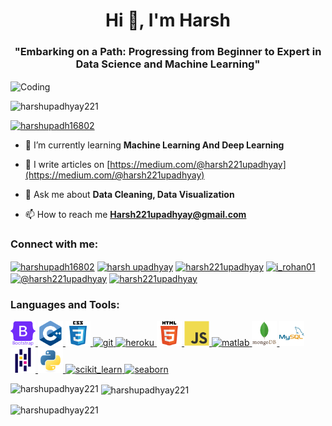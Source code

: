 <h1 align="center">Hi 👋, I'm Harsh</h1>
<h3 align="center">"Embarking on a Path: Progressing from Beginner to Expert in Data Science and Machine Learning"</h3>
<img align="center" alt="Coding" width="1000" height = "500" src="https://camo.githubusercontent.com/b2d4d7e983c97ca521cc8d6977d9d86d7f2d818e08872db8575eac7959b1a1e0/68747470733a2f2f7777772e61616c7068612e6e65742f77702d636f6e74656e742f75706c6f6164732f323031392f31302f646174612d736369656e63652d67697068792e676966">

<p align="left"> <img src="https://komarev.com/ghpvc/?username=harshupadhyay221&label=Profile%20views&color=0e75b6&style=flat" alt="harshupadhyay221" /> </p>

<p align="left"> <a href="https://twitter.com/harshupadh16802" target="blank"><img src="https://img.shields.io/twitter/follow/harshupadh16802?logo=twitter&style=for-the-badge" alt="harshupadh16802" /></a> </p>

- 🌱 I’m currently learning **Machine Learning And Deep Learning**

- 📝 I write articles on [https://medium.com/@harsh221upadhyay](https://medium.com/@harsh221upadhyay)

- 💬 Ask me about **Data Cleaning, Data Visualization**

- 📫 How to reach me **Harsh221upadhyay@gmail.com**

<h3 align="left">Connect with me:</h3>
<p align="left">
<a href="https://twitter.com/harshupadh16802" target="blank"><img align="center" src="https://raw.githubusercontent.com/rahuldkjain/github-profile-readme-generator/master/src/images/icons/Social/twitter.svg" alt="harshupadh16802" height="30" width="40" /></a>
<a href="https://linkedin.com/in/harsh upadhyay" target="blank"><img align="center" src="https://raw.githubusercontent.com/rahuldkjain/github-profile-readme-generator/master/src/images/icons/Social/linked-in-alt.svg" alt="harsh upadhyay" height="30" width="40" /></a>
<a href="https://kaggle.com/harsh221upadhyay" target="blank"><img align="center" src="https://raw.githubusercontent.com/rahuldkjain/github-profile-readme-generator/master/src/images/icons/Social/kaggle.svg" alt="harsh221upadhyay" height="30" width="40" /></a>
<a href="https://instagram.com/i_rohan01" target="blank"><img align="center" src="https://raw.githubusercontent.com/rahuldkjain/github-profile-readme-generator/master/src/images/icons/Social/instagram.svg" alt="i_rohan01" height="30" width="40" /></a>
<a href="https://medium.com/@harsh221upadhyay" target="blank"><img align="center" src="https://raw.githubusercontent.com/rahuldkjain/github-profile-readme-generator/master/src/images/icons/Social/medium.svg" alt="@harsh221upadhyay" height="30" width="40" /></a>
<a href="https://www.hackerrank.com/harsh221upadhyay" target="blank"><img align="center" src="https://raw.githubusercontent.com/rahuldkjain/github-profile-readme-generator/master/src/images/icons/Social/hackerrank.svg" alt="harsh221upadhyay" height="30" width="40" /></a>
</p>

<h3 align="left">Languages and Tools:</h3>
<p align="left"> <a href="https://getbootstrap.com" target="_blank" rel="noreferrer"> <img src="https://raw.githubusercontent.com/devicons/devicon/master/icons/bootstrap/bootstrap-plain-wordmark.svg" alt="bootstrap" width="40" height="40"/> </a> <a href="https://www.w3schools.com/cpp/" target="_blank" rel="noreferrer"> <img src="https://raw.githubusercontent.com/devicons/devicon/master/icons/cplusplus/cplusplus-original.svg" alt="cplusplus" width="40" height="40"/> </a> <a href="https://www.w3schools.com/css/" target="_blank" rel="noreferrer"> <img src="https://raw.githubusercontent.com/devicons/devicon/master/icons/css3/css3-original-wordmark.svg" alt="css3" width="40" height="40"/> </a> <a href="https://git-scm.com/" target="_blank" rel="noreferrer"> <img src="https://www.vectorlogo.zone/logos/git-scm/git-scm-icon.svg" alt="git" width="40" height="40"/> </a> <a href="https://heroku.com" target="_blank" rel="noreferrer"> <img src="https://www.vectorlogo.zone/logos/heroku/heroku-icon.svg" alt="heroku" width="40" height="40"/> </a> <a href="https://www.w3.org/html/" target="_blank" rel="noreferrer"> <img src="https://raw.githubusercontent.com/devicons/devicon/master/icons/html5/html5-original-wordmark.svg" alt="html5" width="40" height="40"/> </a> <a href="https://developer.mozilla.org/en-US/docs/Web/JavaScript" target="_blank" rel="noreferrer"> <img src="https://raw.githubusercontent.com/devicons/devicon/master/icons/javascript/javascript-original.svg" alt="javascript" width="40" height="40"/> </a> <a href="https://www.mathworks.com/" target="_blank" rel="noreferrer"> <img src="https://upload.wikimedia.org/wikipedia/commons/2/21/Matlab_Logo.png" alt="matlab" width="40" height="40"/> </a> <a href="https://www.mongodb.com/" target="_blank" rel="noreferrer"> <img src="https://raw.githubusercontent.com/devicons/devicon/master/icons/mongodb/mongodb-original-wordmark.svg" alt="mongodb" width="40" height="40"/> </a> <a href="https://www.mysql.com/" target="_blank" rel="noreferrer"> <img src="https://raw.githubusercontent.com/devicons/devicon/master/icons/mysql/mysql-original-wordmark.svg" alt="mysql" width="40" height="40"/> </a> <a href="https://pandas.pydata.org/" target="_blank" rel="noreferrer"> <img src="https://raw.githubusercontent.com/devicons/devicon/2ae2a900d2f041da66e950e4d48052658d850630/icons/pandas/pandas-original.svg" alt="pandas" width="40" height="40"/> </a> <a href="https://www.python.org" target="_blank" rel="noreferrer"> <img src="https://raw.githubusercontent.com/devicons/devicon/master/icons/python/python-original.svg" alt="python" width="40" height="40"/> </a> <a href="https://scikit-learn.org/" target="_blank" rel="noreferrer"> <img src="https://upload.wikimedia.org/wikipedia/commons/0/05/Scikit_learn_logo_small.svg" alt="scikit_learn" width="40" height="40"/> </a> <a href="https://seaborn.pydata.org/" target="_blank" rel="noreferrer"> <img src="https://seaborn.pydata.org/_images/logo-mark-lightbg.svg" alt="seaborn" width="40" height="40"/> </a> </p>

<p><img align="left" src="https://github-readme-stats.vercel.app/api/top-langs?username=harshupadhyay221&show_icons=true&locale=en&layout=compact" alt="harshupadhyay221" /></p>

<p>&nbsp;<img align="center" src="https://github-readme-stats.vercel.app/api?username=harshupadhyay221&show_icons=true&locale=en" alt="harshupadhyay221" /></p>

<p><img align="center" src="https://github-readme-streak-stats.herokuapp.com/?user=harshupadhyay221&" alt="harshupadhyay221" /></p>
